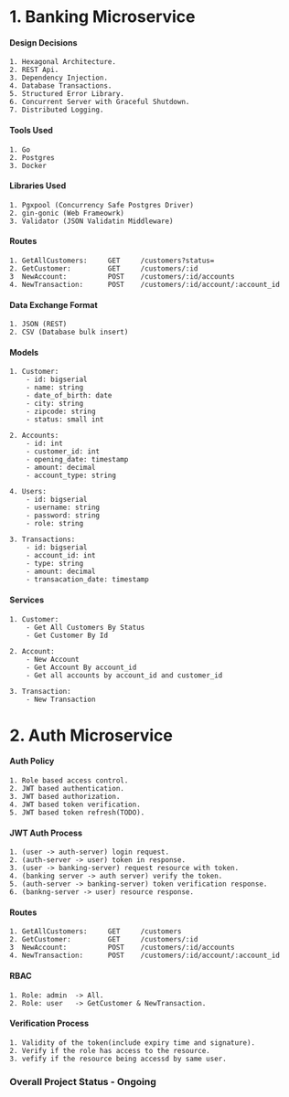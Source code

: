 # 1. Banking Microservice

#### Design Decisions

    1. Hexagonal Architecture.
    2. REST Api.
    3. Dependency Injection.
    4. Database Transactions.
    5. Structured Error Library.
    6. Concurrent Server with Graceful Shutdown.
    7. Distributed Logging.

#### Tools Used

    1. Go
    2. Postgres
    3. Docker

#### Libraries Used

    1. Pgxpool (Concurrency Safe Postgres Driver)
    2. gin-gonic (Web Frameowrk)
    3. Validator (JSON Validatin Middleware)

#### Routes

    1. GetAllCustomers:     GET     /customers?status=
    2. GetCustomer:         GET     /customers/:id
    3  NewAccount:          POST    /customers/:id/accounts
    4. NewTransaction:      POST    /customers/:id/account/:account_id

#### Data Exchange Format

    1. JSON (REST)
    2. CSV (Database bulk insert)

#### Models

    1. Customer:
        - id: bigserial
        - name: string
        - date_of_birth: date
        - city: string
        - zipcode: string
        - status: small int

    2. Accounts:
        - id: int
        - customer_id: int
        - opening_date: timestamp
        - amount: decimal
        - account_type: string

    4. Users:
        - id: bigserial
        - username: string
        - password: string
        - role: string

    3. Transactions:
        - id: bigserial
        - account_id: int
        - type: string
        - amount: decimal
        - transacation_date: timestamp


#### Services

    1. Customer:
        - Get All Customers By Status
        - Get Customer By Id

    2. Account:
        - New Account
        - Get Account By account_id
        - Get all accounts by account_id and customer_id

    3. Transaction:
        - New Transaction


# 2. Auth Microservice


#### Auth Policy

    1. Role based access control.
    2. JWT based authentication.
    3. JWT based authorization.
    4. JWT based token verification.
    5. JWT based token refresh(TODO).

#### JWT Auth Process

    1. (user -> auth-server) login request.
    2. (auth-server -> user) token in response.
    3. (user -> banking-server) request resource with token.
    4. (banking server -> auth server) verify the token.
    5. (auth-server -> banking-server) token verification response.
    6. (bankng-server -> user) resource response.

#### Routes

    1. GetAllCustomers:     GET     /customers
    2. GetCustomer:         GET     /customers/:id
    3  NewAccount:          POST    /customers/:id/accounts
    4. NewTransaction:      POST    /customers/:id/account/:account_id


#### RBAC

    1. Role: admin  -> All.
    2. Role: user   -> GetCustomer & NewTransaction.

#### Verification Process

    1. Validity of the token(include expiry time and signature).
    2. Verify if the role has access to the resource.
    3. vefify if the resource being accessd by same user.



### Overall Project Status - Ongoing
